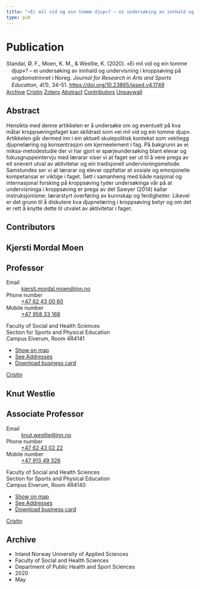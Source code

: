 ```yaml
---
title: "«Ei mil vid og ein tomme djup»? – ei undersøking av innhald og undervisning i kroppsøving på ungdomstrinnet i Noreg"
type: pub
---
```

<h1>Publication</h1>
<article id="csl-bib-container-XUU9KZ6S" class="csl-bib-container">
  <div class="csl-bib-body" style="line-height: 1.35; padding-left: 1em; text-indent:-1em;">
  <div class="csl-entry">Standal, &#xD8;. F., Moen, K. M., &amp; Westlie, K. (2020). &#xAB;Ei mil vid og ein tomme djup&#xBB;? &#x2013; ei unders&#xF8;king av innhald og undervisning i kropps&#xF8;ving p&#xE5; ungdomstrinnet i Noreg. <i>Journal for Research in Arts and Sports Education</i>, <i>4</i>(1), 34&#x2013;51. <a href="https://doi.org/10.23865/jased.v4.1749">https://doi.org/10.23865/jased.v4.1749</a></div>
</div>
  <div class="csl-bib-buttons">
    <a href="#taxonomy-article-XUU9KZ6S" class="csl-bib-button">Archive</a>
    <a href="https://app.cristin.no/results/show.jsf?id=1810453" alt="Cristin URL" class="csl-bib-button">Cristin</a>
    <a href="http://zotero.org/groups/5022929/items/XUU9KZ6S" alt="Zotero URL" class="csl-bib-button">Zotero</a>
    <a href="#abstract-article-XUU9KZ6S" class="csl-bib-button">Abstract</a>
    <a href="#contributors-article-XUU9KZ6S" class="csl-bib-button">Contributors</a>
    <a href="https://jased.net/index.php/jased/article/download/1749/4168" class="csl-bib-button">Unpaywall</a>
  </div>
  <div id="csl-bib-meta-container-XUU9KZ6S"></div>
</article>
<div id="csl-bib-meta-XUU9KZ6S" class="csl-bib-meta">
  <article id="abstract-article-XUU9KZ6S" class="abstract-article">
    <h1>Abstract</h1>
    Hensikta med denne artikkelen er å undersøke om og eventuelt på kva måtar kroppsøvingsfaget kan skildrast som «ei mil vid og ein tomme djup». Artikkelen går dermed inn i ein aktuell skulepolitisk kontekst som vektlegg djupnelæring og konsentrasjon om kjerneelement i fag. På bakgrunn av ei miksa-metodestudie der vi har gjort ei spørjeundersøking blant elevar og fokusgruppeintervju med lærarar viser vi at faget ser ut til å vere prega av eit snevert utval av aktivitetar og ein tradisjonell undervisningsmetode. Samstundes ser vi at lærarar og elevar oppfattar at sosiale og emosjonelle kompetansar er viktige i faget. Sett i samanheng med både nasjonal og internasjonal forsking på kroppsøving tyder undersøkinga vår på at undervisninga i kroppsøving er prega av det Sawyer (2014) kallar instruksjonisme: lærarstyrt overføring av kunnskap og ferdigheiter. Likevel er det grunn til å diskutere kva djupnelæring i kroppsøving betyr og om det er rett å knytte dette til utvalet av aktivitetar i faget.
  </article>
  <article id="contributors-article-XUU9KZ6S" class="contributors-article">
    <h1>Contributors</h1>
    <div class="personas">
<div class="vrtx-hinn-person-card">
<div class="photo">
<i class="lar la-user-circle missing-person"></i>
</div>
<div class="info">
<hgroup><h1>Kjersti Mordal Moen</h1>
<h2>Professor</h2>
</hgroup><dl>
<dt>Email</dt>
<dd>
<a href="mailto:kjersti.mordal.moen@inn.no">kjersti.mordal.moen@inn.no</a>
</dd>
<dt>Phone number</dt>
<dd><a href="tel:+4762430060">
+47 62 43 00 60
</a></dd>
<dt>Mobile number</dt>
<dd><a href="tel:+4795833168">
+47 958 33 168
</a></dd>
</dl>
<p>
Faculty of Social and Health Sciences<br>
Section for Sports and Physical Education<br>
Campus Elverum,
Room 4R4141
</p>
<ul class="vrtx-hinn-links">
<li><a href="https://www.google.com/maps?q=60.88156,11.53723">Show on map</a></li>
<li><a href="https://www.inn.no/english/find-an-employee/kjersti-mordal-moen.html#vrtx-hinn-addresses">See Addresses</a></li>
<li><a href="https://www.inn.no/english/find-an-employee/kjersti-mordal-moen.html?vrtx=vcf">Download business card</a></li>
</ul>
</div>
</div>
<a href="https://app.cristin.no/persons/show.jsf?id=53554" alt="Cristin URL" class="personas-cristin">Cristin</a>
</div> <div class="personas">
<div class="vrtx-hinn-person-card">
<div class="photo">
<i class="lar la-user-circle missing-person"></i>
</div>
<div class="info">
<hgroup><h1>Knut Westlie</h1>
<h2>Associate Professor</h2>
</hgroup><dl>
<dt>Email</dt>
<dd>
<a href="mailto:knut.westlie@inn.no">knut.westlie@inn.no</a>
</dd>
<dt>Phone number</dt>
<dd><a href="tel:+4762430222">
+47 62 43 02 22
</a></dd>
<dt>Mobile number</dt>
<dd><a href="tel:+4791349326">
+47 913 49 326
</a></dd>
</dl>
<p>
Faculty of Social and Health Sciences<br>
Section for Sports and Physical Education<br>
Campus Elverum,
Room 4R4140
</p>
<ul class="vrtx-hinn-links">
<li><a href="https://www.google.com/maps?q=60.88156,11.53723">Show on map</a></li>
<li><a href="https://www.inn.no/english/find-an-employee/knut-westlie.html#vrtx-hinn-addresses">See Addresses</a></li>
<li><a href="https://www.inn.no/english/find-an-employee/knut-westlie.html?vrtx=vcf">Download business card</a></li>
</ul>
</div>
</div>
<a href="https://app.cristin.no/persons/show.jsf?id=620342" alt="Cristin URL" class="personas-cristin">Cristin</a>
</div>
  </article>
  <article id="taxonomy-article-XUU9KZ6S" class="taxonomy-article">
    <h1>Archive</h1>
    <ul>
      <li>Inland Norway University of Applied Sciences</li>
      <li>Faculty of Social and Health Sciences</li>
      <li>Department of Public Health and Sport Sciences</li>
      <li>2020</li>
      <li>May</li>
    </ul>
  </article>
</div>
